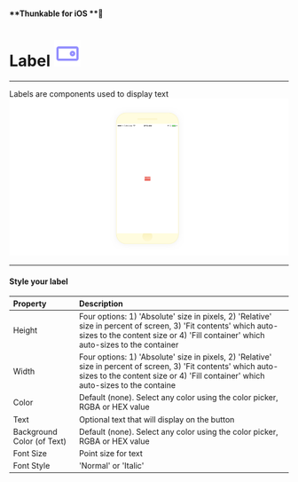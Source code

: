 #### **Thunkable for iOS **

# Label ![](/assets/iOSviewIconLabel.png)

---

Labels are components used to display text![](/assets/label-ios-1.png)

---

#### Style your label

| Property | Description |
| :--- | :--- |
| Height | Four options: 1\) 'Absolute' size in pixels, 2\) 'Relative' size in percent of screen, 3\) 'Fit contents' which auto-sizes to the content size or 4\) 'Fill container' which auto-sizes to the container |
| Width | Four options: 1\) 'Absolute' size in pixels, 2\) 'Relative' size in percent of screen, 3\) 'Fit contents' which auto-sizes to the content size or 4\) 'Fill container' which auto-sizes to the containe |
| Color | Default \(none\). Select any color using the color picker, RGBA or HEX value |
| Text | Optional text that will display on the button |
| Background Color \(of Text\) | Default \(none\). Select any color using the color picker, RGBA or HEX value |
| Font Size | Point size for text |
| Font Style | 'Normal' or 'Italic' |



